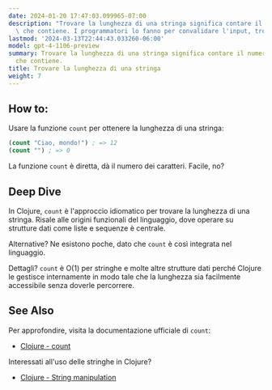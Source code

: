 ```yaml
---
date: 2024-01-20 17:47:03.099965-07:00
description: "Trovare la lunghezza di una stringa significa contare il numero di caratteri\
  \ che contiene. I programmatori lo fanno per convalidare l'input, troncare il\u2026"
lastmod: '2024-03-13T22:44:43.033260-06:00'
model: gpt-4-1106-preview
summary: Trovare la lunghezza di una stringa significa contare il numero di caratteri
  che contiene.
title: Trovare la lunghezza di una stringa
weight: 7
---
```


## How to:
Usare la funzione `count` per ottenere la lunghezza di una stringa:

```Clojure
(count "Ciao, mondo!") ; => 12
(count "") ; => 0
```

La funzione `count` è diretta, dà il numero dei caratteri. Facile, no?

## Deep Dive
In Clojure, `count` è l'approccio idiomatico per trovare la lunghezza di una stringa. Risale alle origini funzionali del linguaggio, dove operare su strutture dati come liste e sequenze è centrale.

Alternative? Ne esistono poche, dato che `count` è così integrata nel linguaggio. 

Dettagli? `count` è O(1) per stringhe e molte altre strutture dati perché Clojure le gestisce internamente in modo tale che la lunghezza sia facilmente accessibile senza doverle percorrere.

## See Also
Per approfondire, visita la documentazione ufficiale di `count`: 
- [Clojure - count](https://clojuredocs.org/clojure.core/count)

Interessati all'uso delle stringhe in Clojure? 
- [Clojure - String manipulation](https://clojuredocs.org/clojure.string)
